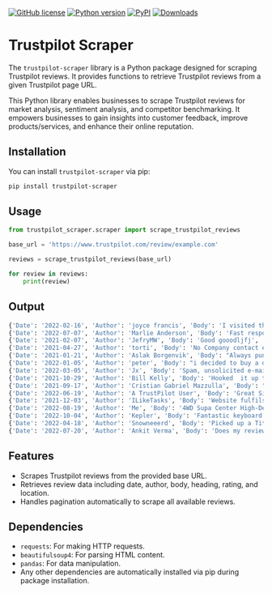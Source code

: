 [![GitHub license](https://img.shields.io/github/license/irfanalidv/trustpilot_scraper)](https://github.com/irfanalidv/trustpilot_scraper/blob/main/LICENSE)
[![Python version](https://img.shields.io/badge/python-3.7%20%7C%203.8%20%7C%203.9%20%7C%203.10%20%7C%203.11-blue.svg)](https://pypi.org/project/trustpilot-scraper/)
[![PyPI](https://img.shields.io/pypi/v/trustpilot-scraper)](https://pypi.org/project/trustpilot-scraper/)
[![Downloads](https://static.pepy.tech/badge/trustpilot-scraper/month)](https://pepy.tech/project/trustpilot-scraper)

# Trustpilot Scraper

The `trustpilot-scraper` library is a Python package designed for scraping Trustpilot reviews. It provides functions to retrieve Trustpilot reviews from a given Trustpilot page URL.

This Python library enables businesses to scrape Trustpilot reviews for market analysis, sentiment analysis, and competitor benchmarking. It empowers businesses to gain insights into customer feedback, improve products/services, and enhance their online reputation.

## Installation

You can install `trustpilot-scraper` via pip:

```bash
pip install trustpilot-scraper
```

## Usage

```python
from trustpilot_scraper.scraper import scrape_trustpilot_reviews

base_url = 'https://www.trustpilot.com/review/example.com'

reviews = scrape_trustpilot_reviews(base_url)

for review in reviews:
    print(review)

```
## Output

```python
{'Date': '2022-02-16', 'Author': 'joyce francis', 'Body': 'I visited the Farnborough CR branch and was served by a young lady called Anna who was patient and friendly and also solved a huge problem for me...  great response... \nI would suggest when you visit ask for this young lady.. great customer service...\nOld Black Lady !', 'Heading': 'I visited the Farnborough CR branch and…', 'Rating': 5, 'Location': 'GB'}
{'Date': '2022-07-07', 'Author': 'Marlie Anderson', 'Body': 'Fast response times and excellent client service. I would be delighted to work with them again.', 'Heading': 'Fast response times and excellent…', 'Rating': 5, 'Location': 'US'}
{'Date': '2021-02-07', 'Author': 'JefryMW', 'Body': 'Good gooodljfj', 'Heading': 'Good gooodljfj', 'Rating': 5, 'Location': 'CZ'}
{'Date': '2021-04-27', 'Author': 'torti', 'Body': 'No Company contact exists. Self here fake trusts. No damage on parcels? They dont send parcels maybe system works but rest of this company that noone know who it is isnt serious.\nMake a imressum contact company name where the companys home adress etc.', 'Heading': 'No Company contact exists', 'Rating': 1, 'Location': 'DE'}
{'Date': '2021-01-21', 'Author': 'Aslak Borgenvik', 'Body': "Always punctual. Never any damage on parcels. Cheap, fast and trustworthy, I can't wait for a bigger expand on clienta.", 'Heading': 'Always punctual', 'Rating': 5, 'Location': 'NO'}
{'Date': '2022-01-05', 'Author': 'peter', 'Body': "i decided to buy a draw fridge 2/1/22 took it home installed it unit wouldn't cool faulty cooling system took it back next day, day 2 unit replaced and installed and tested while at the 4x4 centre all working got home filled fridge all good, day 3 fridge not cold error code E3 took it back and put it on test, day 4 got phone call cooling system faulty given refund now back to my old system. really wanted draw fridge as it fitted and looked good and took up less room", 'Heading': 'disappointed draw fridge', 'Rating': 2, 'Location': 'AU'}
{'Date': '2022-03-05', 'Author': 'Jx', 'Body': 'Spam, unsolicited e-mail without any option to unsubscribe.', 'Heading': 'Spam', 'Rating': 1, 'Location': 'PT'}
{'Date': '2021-10-29', 'Author': 'Bill Kelly', 'Body': 'Hooked  it up to my Companion 70 amp lithium power pack that I use to run my Engels 45 litre fridge. Does a great job. More power gong in than  coming out. Make sure you don’t use the regulator supplied because the companion power pack has its own regulator.', 'Heading': '200 watt solar blanket.', 'Rating': 5, 'Location': 'AU'}
{'Date': '2021-09-17', 'Author': 'Cristian Gabriel Mazzulla', 'Body': "Fulfills its function 100% \nit's just an example page xD", 'Heading': 'It is perfect!', 'Rating': 5, 'Location': 'AR'}
{'Date': '2022-06-19', 'Author': 'A TrustPilot User', 'Body': 'Great Site! This is the Example Domain.', 'Heading': 'Great Site', 'Rating': 5, 'Location': 'CA'}
{'Date': '2021-12-03', 'Author': 'ILikeTasks', 'Body': 'Website fulfils its job', 'Heading': 'example', 'Rating': 5, 'Location': 'US'}
{'Date': '2022-08-19', 'Author': 'Me', 'Body': '4WD Supa Center High-Def Dash Camera\nI bought this 2 years ago at first it was good it captured everything but after the first month I started Noticing Sun Glitches where the screen would just white out,\nIn the first summer in Victoria it just shut down over 30c it would heat up in the sun and just stop recording\nVery poor quality $45 I payed after 6 month I tossed it in the Bin 1*', 'Heading': '4WD Supa Center High-Def Dash Camera', 'Rating': 1, 'Location': 'AU'}
{'Date': '2022-10-04', 'Author': 'Kepler', 'Body': 'Fantastic keyboard for the price, for the 1st time using a 60% TKL keyboard and I am adapting quite well, also 1st time using mechanical keys and enjoying a lot these Outemu pro red switches.\nThis Keyboard is solid, well made and it is simple and easy to use. The only downside for me is the lack of control the intensity of the RGB lighting at hardware level.', 'Heading': 'Fantastic keyboard for the price', 'Rating': 4, 'Location': 'PT'}
{'Date': '2022-04-18', 'Author': 'Snowneeerd', 'Body': 'Picked up a Titan rear drawer. When I got home an opened it, the side was dented. No problems getting it swapped. Got the second one home, this was also dented. Going to ask them to check the third one before I take it. Obvious quality control issues.', 'Heading': 'Two dented Titan rear drawers 4WD Supa Centre', 'Rating': 2, 'Location': 'AU'}
{'Date': '2022-07-20', 'Author': 'Ankit Verma', 'Body': 'Does my review even count???', 'Heading': 'Does my review even count???', 'Rating': 4, 'Location': 'IN'}
```

## Features

- Scrapes Trustpilot reviews from the provided base URL.
- Retrieves review data including date, author, body, heading, rating, and location.
- Handles pagination automatically to scrape all available reviews.

## Dependencies

- `requests`: For making HTTP requests.
- `beautifulsoup4`: For parsing HTML content.
- `pandas`: For data manipulation.
- Any other dependencies are automatically installed via pip during package installation.
